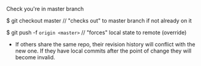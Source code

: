 Check you're in master branch

\$ git checkout master // "checks out" to master branch if not already on it

\$ git push -f `origin <master>` // "forces" local state to remote (override)

- If others share the same repo, their revision history will conflict with the new one. If they have local commits after the point of change they will become invalid.
